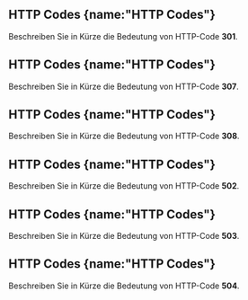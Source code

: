 ## HTTP Codes {name:"HTTP Codes"}
<p>Beschreiben Sie in Kürze die Bedeutung von HTTP-Code <b>301</b>.</p>

## HTTP Codes {name:"HTTP Codes"}
<p>Beschreiben Sie in Kürze die Bedeutung von HTTP-Code <b>307</b>.</p>

## HTTP Codes {name:"HTTP Codes"}
<p>Beschreiben Sie in Kürze die Bedeutung von HTTP-Code <b>308</b>.</p>

## HTTP Codes {name:"HTTP Codes"}
<p>Beschreiben Sie in Kürze die Bedeutung von HTTP-Code <b>502</b>.</p>

## HTTP Codes {name:"HTTP Codes"}
<p>Beschreiben Sie in Kürze die Bedeutung von HTTP-Code <b>503</b>.</p>

## HTTP Codes {name:"HTTP Codes"}
<p>Beschreiben Sie in Kürze die Bedeutung von HTTP-Code <b>504</b>.</p>